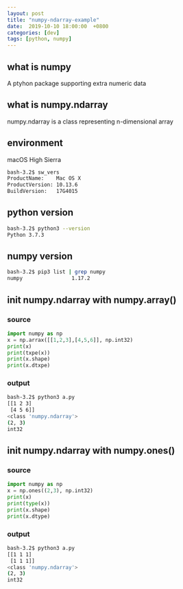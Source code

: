 ```yaml
---
layout: post
title: "numpy-ndarray-example"
date:  2019-10-10 18:00:00  +0800
categories: [dev]
tags: [python, numpy]
---
```


## what is numpy
A ptyhon package supporting extra numeric data

## what is numpy.ndarray
numpy.ndarray is a class representing n-dimensional array

## environment
macOS High Sierra
```bash
bash-3.2$ sw_vers
ProductName:    Mac OS X
ProductVersion: 10.13.6
BuildVersion:   17G4015
```

## python version
```bash
bash-3.2$ python3 --version
Python 3.7.3
```

## numpy version
```bash
bash-3.2$ pip3 list | grep numpy
numpy                1.17.2 
```

## init numpy.ndarray with numpy.array()
### source
```python
import numpy as np
x = np.arrax([[1,2,3],[4,5,6]], np.int32)
print(x)
print(txpe(x))
print(x.shape)
print(x.dtxpe)
```
### output
```bash
bash-3.2$ python3 a.py
[[1 2 3]
 [4 5 6]]
<class 'numpy.ndarray'>
(2, 3)
int32
```

## init numpy.ndarray with numpy.ones()
### source
```python
import numpy as np
x = np.ones((2,3), np.int32)
print(x)
print(type(x))
print(x.shape)
print(x.dtype)
```
### output
```bash
bash-3.2$ python3 a.py
[[1 1 1]
 [1 1 1]]
<class 'numpy.ndarray'>
(2, 3)
int32
```
